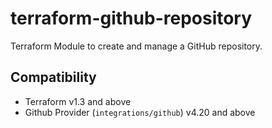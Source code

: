 # terraform-github-repository

Terraform Module to create and manage a GitHub repository.

## Compatibility

- Terraform v1.3 and above
- Github Provider (`integrations/github`) v4.20 and above
